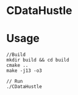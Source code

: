 # CDataHustle

# Usage
```
//Build
mkdir build && cd build
cmake ..
make -j13 -o3

// Run
./CDataHustle



```
